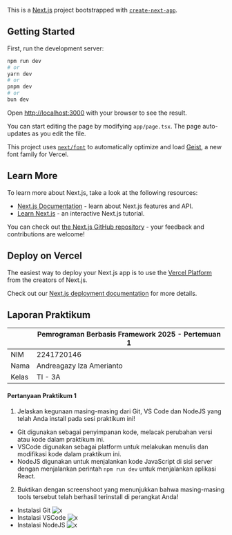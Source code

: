 This is a [Next.js](https://nextjs.org) project bootstrapped with [`create-next-app`](https://nextjs.org/docs/app/api-reference/cli/create-next-app).

## Getting Started

First, run the development server:

```bash
npm run dev
# or
yarn dev
# or
pnpm dev
# or
bun dev
```

Open [http://localhost:3000](http://localhost:3000) with your browser to see the result.

You can start editing the page by modifying `app/page.tsx`. The page auto-updates as you edit the file.

This project uses [`next/font`](https://nextjs.org/docs/app/building-your-application/optimizing/fonts) to automatically optimize and load [Geist](https://vercel.com/font), a new font family for Vercel.

## Learn More

To learn more about Next.js, take a look at the following resources:

- [Next.js Documentation](https://nextjs.org/docs) - learn about Next.js features and API.
- [Learn Next.js](https://nextjs.org/learn) - an interactive Next.js tutorial.

You can check out [the Next.js GitHub repository](https://github.com/vercel/next.js) - your feedback and contributions are welcome!

## Deploy on Vercel

The easiest way to deploy your Next.js app is to use the [Vercel Platform](https://vercel.com/new?utm_medium=default-template&filter=next.js&utm_source=create-next-app&utm_campaign=create-next-app-readme) from the creators of Next.js.

Check out our [Next.js deployment documentation](https://nextjs.org/docs/app/building-your-application/deploying) for more details.


## Laporan Praktikum

|  | Pemrograman Berbasis Framework 2025 - Pertemuan 1 |
|--|--|
| NIM |  2241720146|
| Nama |  Andreagazy Iza Amerianto |
| Kelas | TI - 3A |

#### Pertanyaan Praktikum 1
1. Jelaskan kegunaan masing-masing dari Git, VS Code dan NodeJS yang telah Anda install 
pada sesi praktikum ini!

- Git digunakan sebagai penyimpanan kode, melacak perubahan versi atau kode dalam praktikum ini.
- VSCode digunakan sebagai platform untuk melakukan menulis dan modifikasi kode dalam praktikum ini.
- NodeJS digunakan untuk menjalankan kode JavaScript di sisi server dengan menjalankan perintah  `npm run dev` untuk menjalankan aplikasi React.

2. Buktikan dengan screenshoot yang menunjukkan bahwa masing-masing tools tersebut telah berhasil terinstall di perangkat Anda!

- Instalasi Git
![x](assetSementara/PP1-1.png)
- Instalasi VSCode
![x](assetSementara/PP1-2.png)
- Instalasi NodeJS
![x](assetSementara/PP1-3.png)
